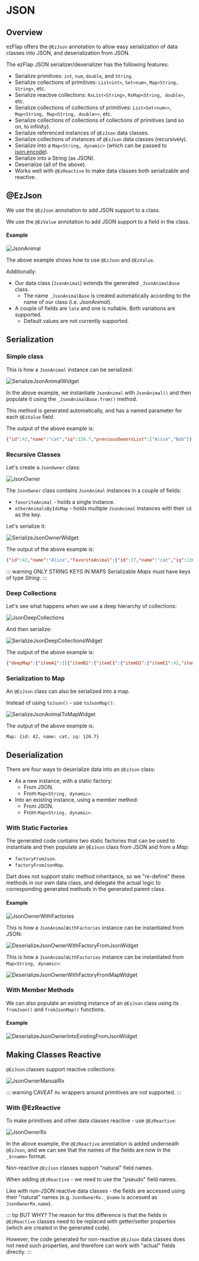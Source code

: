
# JSON

## Overview
ezFlap offers the `@EzJson` annotation to allow easy serialization of data classes into JSON, and deserialization from
JSON.

The ezFlap JSON serializer/deserializer has the following features:
 * Serialize primitives: `int`, `num`, `double`, and `String`.
 * Serialize collections of primitives: `List<int>`, `Set<num>`, `Map<String, String>`, etc.
 * Serialize reactive collections: `RxList<String>`, `RxMap<String, double>`, etc.
 * Serialize collections of collections of primitives: `List<Set<num>>`, `Map<String, Map<String, double>>`, etc.
 * Serialize collections of collections of collections of primitives (and so on, to infinity).
 * Serialize referenced instances of `@EzJson` data classes.
 * Serialize collections of instances of `@EzJson` data classes (recursively).
 * Serialize into a `Map<String, dynamic>` (which can be passed to [json.encode](https://api.dart.dev/stable/2.15.1/dart-convert/JsonCodec-class.html)).
 * Serialize into a String (as JSON).
 * Deserialize (all of the above).
 * Works well with `@EzReactive` to make data classes both serializable and reactive.


## @EzJson
We use the `@EzJson` annotation to add JSON support to a class.

We use the `@EzValue` annotation to add JSON support to a field in the class.

#### Example
![JsonAnimal](./assets/JsonAnimal.png)

The above example shows how to use `@EzJson` and `@EzValue`.

Additionally:
 * Our data class (`JsonAnimal`) extends the generated `_JsonAnimalBase` class.
   * The name `_JsonAnimalBase` is created automatically according to the name of our class (i.e. _JsonAnimal_).
 * A couple of fields are `late` and one is nullable. Both variations are supported.
   * Default values are not currently supported.


## Serialization
### Simple class
This is how a `JsonAnimal` instance can be serialized:

![SerializeJsonAnimalWidget](./assets/SerializeJsonAnimalWidget.png)

In the above example, we instantiate `JsonAnimal` with `JsonAnimal()` and then populate it using the
`_JsonAnimalBase.from()` method.

This method is generated automatically, and has a named parameter for each `@EzValue` field.

The output of the above example is:
```json
{"id":42,"name":"cat","iq":126.7,"previousOwnersList":["Alice","Bob"]}
```

### Recursive Classes
Let's create a `JsonOwner` class:

![JsonOwner](./assets/JsonOwner.png)

The `JsonOwner` class contains `JsonAnimal` instances in a couple of fields:
 * `favoriteAnimal` - holds a single instance.
 * `otherAnimalsByIdsMap` - holds multiple `JsonAnimal` instances with their `id` as the key.

Let's serialize it:

![SerializeJsonOwnerWidget](./assets/SerializeJsonOwnerWidget.png)

The output of the above example is:
```json
{"id":42,"name":"Alice","favoriteAnimal":{"id":37,"name":"cat","iq":126.7},"otherAnimalsByIdsMap":{"55":{"id":55,"name":"dog","iq":126.699},"3112":{"id":3112,"name":"tardigrade","iq":3.0}}}
```

::: warning ONLY STRING KEYS IN MAPS
Serializable _Maps_ must have keys of type _String_.
:::

### Deep Collections
Let's see what happens when we use a deep hierarchy of collections:

![JsonDeepCollections](./assets/JsonDeepCollections.png)

And then serialize:

![SerializeJsonDeepCollectionsWidget](./assets/SerializeJsonDeepCollectionsWidget.png)

The output of the above example is:
```json
{"deepMap":{"itemA1":[[{"itemB1":{"itemC1":{"itemD1":{"itemE1":42,"itemE2":17,"itemE3":88},"itemD2":{"itemE1":142,"itemE2":117,"itemE3":188}},"itemC2":{"itemD1":{"itemE1":242,"itemE2":217,"itemE3":288},"itemD2":{"itemE1":342,"itemE2":317,"itemE3":388}}}}]],"itemA2":[[{"itemB1":{"itemC1":{"itemD1":{"itemE1":442,"itemE2":417,"itemE3":488},"itemD2":{"itemE1":542,"itemE2":517,"itemE3":588}},"itemC2":{"itemD1":{"itemE1":642,"itemE2":617,"itemE3":688},"itemD2":{"itemE1":742,"itemE2":717,"itemE3":788}}}}]]}}
```


### Serialization to Map
An `@EzJson` class can also be serialized into a map.

Instead of using `toJson()` - use `toJsonMap()`:

![SerializeJsonAnimalToMapWidget](./assets/SerializeJsonAnimalToMapWidget.png)

The output of the above example is:
```
Map: {id: 42, name: cat, iq: 126.7}
```


## Deserialization
There are four ways to deserialize data into an `@EzJson` class:
 * As a new instance, with a static factory:
   * From JSON.
   * From `Map<String, dynamic>`.
 * Into an existing instance, using a member method:
   * From JSON.
   * From `Map<String, dynamic>`.

### With Static Factories
The generated code contains two static factories that can be used to instantiate and then populate an `@EzJson` class
from JSON and from a _Map_:
 * `factoryFromJson`.
 * `factoryFromJsonMap`.

Dart does not support static method inheritance, so we "re-define" these methods in our own data class, and delegate
the actual logic to corresponding generated methods in the generated parent class.

#### Example
![JsonOwnerWithFactories](./assets/JsonOwnerWithFactories.png)

This is how a `JsonAnimalWithFactories` instance can be instantiated from JSON:

![DeserializeJsonOwnerWithFactoryFromJsonWidget](./assets/DeserializeJsonOwnerWithFactoryFromJsonWidget.png)

This is how a `JsonAnimalWithFactories` instance can be instantiated from `Map<String, dynamic>`:

![DeserializeJsonOwnerWithFactoryFromMapWidget](./assets/DeserializeJsonOwnerWithFactoryFromMapWidget.png)


### With Member Methods
We can also populate an existing instance of an `@EzJson` class using its `fromJson()` and `fromJsonMap()` functions.

#### Example
![DeserializeJsonOwnerIntoExistingFromJsonWidget](./assets/DeserializeJsonOwnerIntoExistingFromJsonWidget.png)


## Making Classes Reactive
`@EzJson` classes support reactive collections:

![JsonOwnerManualRx](./assets/JsonOwnerManualRx.png)

::: warning CAVEAT
`Rx` wrappers around primitives are not supported.
:::


### With @EzReactive
To make primitives and other data classes reactive - use `@EzReactive`:

![JsonOwnerRx](./assets/JsonOwnerRx.png)

In the above example, the `@EzReactive` annotation is added underneath `@EzJson`, and we can see that the names of the
fields are now in the `_$<name>` format.

Non-reactive `@EzJson` classes support "natural" field names.

When adding `@EzReactive` - we need to use the "pseudo" field names.

Like with non-JSON reactive data classes - the fields are accessed using their "natural" names (e.g.
`JsonOwnerRx._$name` is accessed as `JsonOwnerRx.name`).

::: tip BUT WHY?
The reason for this difference is that the fields in `@EzReactive` classes need to be replaced with getter/setter
properties (which are created in the generated code).

However, the code generated for non-reactive `@EzJson` data classes does not need such properties, and therefore can
work with "actual" fields directly.
:::
